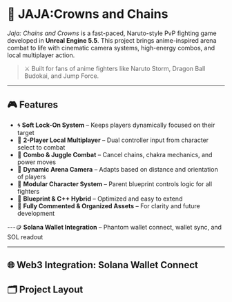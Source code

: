 # 👑 JAJA:Crowns and Chains

*Jaja: Chains and Crowns* is a fast-paced, Naruto-style PvP fighting game developed in **Unreal Engine 5.5**. This project brings anime-inspired arena combat to life with cinematic camera systems, high-energy combos, and local multiplayer action.

> ⚔️ Built for fans of anime fighters like Naruto Storm, Dragon Ball Budokai, and Jump Force.

---

## 🎮 Features

- 🌀 **Soft Lock-On System** – Keeps players dynamically focused on their target
- 👥 **2-Player Local Multiplayer** – Dual controller input from character select to combat
- 👊 **Combo & Juggle Combat** – Cancel chains, chakra mechanics, and power moves
- 🎥 **Dynamic Arena Camera** – Adapts based on distance and orientation of players
- 🧬 **Modular Character System** – Parent blueprint controls logic for all fighters
- 💾 **Blueprint & C++ Hybrid** – Optimized and easy to extend
- 🧪 **Fully Commented & Organized Assets** – For clarity and future development

---🪙 **Solana Wallet Integration** – Phantom wallet connect, wallet sync, and SOL readout

---

## 🌐 Web3 Integration: Solana Wallet Connect

## 🗂️ Project Layout

